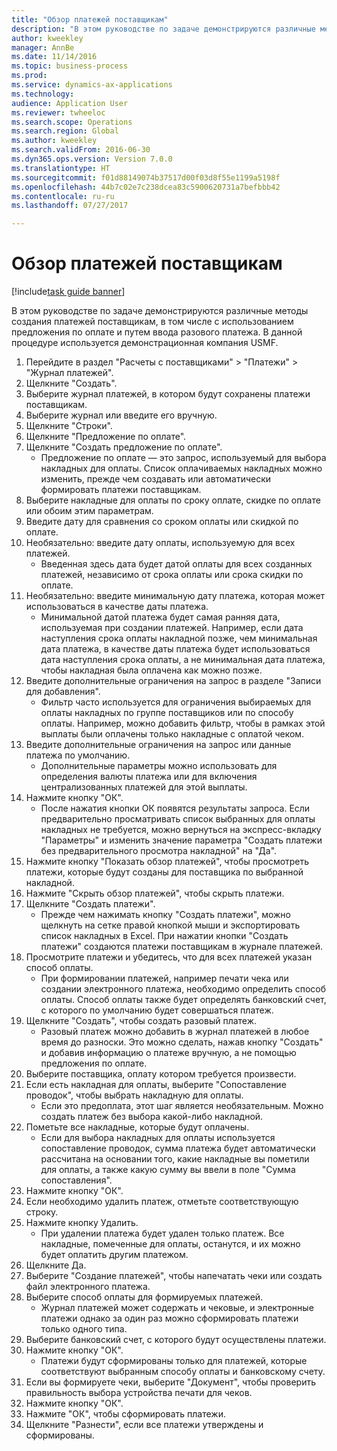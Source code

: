 ```yaml
--- 
title: "Обзор платежей поставщикам"
description: "В этом руководстве по задаче демонстрируются различные методы создания платежей поставщикам, в том числе с использованием предложения по оплате и путем ввода разового платежа."
author: kweekley
manager: AnnBe
ms.date: 11/14/2016
ms.topic: business-process
ms.prod: 
ms.service: dynamics-ax-applications
ms.technology: 
audience: Application User
ms.reviewer: twheeloc
ms.search.scope: Operations
ms.search.region: Global
ms.author: kweekley
ms.search.validFrom: 2016-06-30
ms.dyn365.ops.version: Version 7.0.0
ms.translationtype: HT
ms.sourcegitcommit: f01d88149074b37517d00f03d8f55e1199a5198f
ms.openlocfilehash: 44b7c02e7c238dcea83c5900620731a7befbbb42
ms.contentlocale: ru-ru
ms.lasthandoff: 07/27/2017

---
```

# <a name="vendor-payment-overview"></a>Обзор платежей поставщикам

[!include[task guide banner](../../includes/task-guide-banner.md)]

В этом руководстве по задаче демонстрируются различные методы создания платежей поставщикам, в том числе с использованием предложения по оплате и путем ввода разового платежа. В данной процедуре используется демонстрационная компания USMF.

1. Перейдите в раздел "Расчеты с поставщиками" > "Платежи" > "Журнал платежей".
2. Щелкните "Создать".
3. Выберите журнал платежей, в котором будут сохранены платежи поставщикам. 
4. Выберите журнал или введите его вручную.
5. Щелкните "Строки".
6. Щелкните "Предложение по оплате".
7. Щелкните "Создать предложение по оплате".
    * Предложение по оплате — это запрос, используемый для выбора накладных для оплаты. Список оплачиваемых накладных можно изменить, прежде чем создавать или автоматически формировать платежи поставщикам.  
8. Выберите накладные для оплаты по сроку оплате, скидке по оплате или обоим этим параметрам. 
9. Введите дату для сравнения со сроком оплаты или скидкой по оплате. 
10. Необязательно: введите дату оплаты, используемую для всех платежей.
    * Введенная здесь дата будет датой оплаты для всех созданных платежей, независимо от срока оплаты или срока скидки по оплате.  
11. Необязательно: введите минимальную дату платежа, которая может использоваться в качестве даты платежа.
    * Минимальной датой платежа будет самая ранняя дата, используемая при создании платежей. Например, если дата наступления срока оплаты накладной позже, чем минимальная дата платежа, в качестве даты платежа будет использоваться дата наступления срока оплаты, а не минимальная дата платежа, чтобы накладная была оплачена как можно позже.  
12. Введите дополнительные ограничения на запрос в разделе "Записи для добавления".
    * Фильтр часто используется для ограничения выбираемых для оплаты накладных по группе поставщиков или по способу оплаты. Например, можно добавить фильтр, чтобы в рамках этой выплаты были оплачены только накладные с оплатой чеком.  
13. Введите дополнительные ограничения на запрос или данные платежа по умолчанию. 
    * Дополнительные параметры можно использовать для определения валюты платежа или для включения централизованных платежей для этой выплаты.  
14. Нажмите кнопку "OК".
    * После нажатия кнопки ОК появятся результаты запроса. Если предварительно просматривать список выбранных для оплаты накладных не требуется, можно вернуться на экспресс-вкладку "Параметры" и изменить значение параметра "Создать платежи без предварительного просмотра накладной" на "Да".  
15. Нажмите кнопку "Показать обзор платежей", чтобы просмотреть платежи, которые будут созданы для поставщика по выбранной накладной.
16. Нажмите "Скрыть обзор платежей", чтобы скрыть платежи. 
17. Щелкните "Создать платежи".
    * Прежде чем нажимать кнопку "Создать платежи", можно щелкнуть на сетке правой кнопкой мыши и экспортировать список накладных в Excel. При нажатии кнопки "Создать платежи" создаются платежи поставщикам в журнале платежей.  
18. Просмотрите платежи и убедитесь, что для всех платежей указан способ оплаты. 
    * При формировании платежей, например печати чека или создании электронного платежа, необходимо определить способ оплаты. Способ оплаты также будет определять банковский счет, с которого по умолчанию будет совершаться платеж.  
19. Щелкните "Создать", чтобы создать разовый платеж.
    * Разовый платеж можно добавить в журнал платежей в любое время до разноски. Это можно сделать, нажав кнопку "Создать" и добавив информацию о платеже вручную, а не помощью предложения по оплате.  
20. Выберите поставщика, оплату котором требуется произвести.
21. Если есть накладная для оплаты, выберите "Сопоставление проводок", чтобы выбрать накладную для оплаты.
    * Если это предоплата, этот шаг является необязательным. Можно создать платеж без выбора какой-либо накладной.  
22. Пометьте все накладные, которые будут оплачены.
    * Если для выбора накладных для оплаты используется сопоставление проводок, сумма платежа будет автоматически рассчитана на основании того, какие накладные вы пометили для оплаты, а также какую сумму вы ввели в поле "Сумма сопоставления".  
23. Нажмите кнопку "OК".
24. Если необходимо удалить платеж, отметьте соответствующую строку.
25. Нажмите кнопку Удалить.
    * При удалении платежа будет удален только платеж. Все накладные, помеченные для оплаты, останутся, и их можно будет оплатить другим платежом.  
26. Щелкните Да.
27. Выберите "Создание платежей", чтобы напечатать чеки или создать файл электронного платежа.
28. Выберите способ оплаты для формируемых платежей.
    * Журнал платежей может содержать и чековые, и электронные платежи однако за один раз можно сформировать платежи только одного типа.  
29. Выберите банковский счет, с которого будут осуществлены платежи.
30. Нажмите кнопку "OК".
    * Платежи будут сформированы только для платежей, которые соответствуют выбранным способу оплаты и банковскому счету.  
31. Если вы формируете чеки, выберите "Документ", чтобы проверить правильность выбора устройства печати для чеков.
32. Нажмите кнопку "OК".
33. Нажмите "ОК", чтобы сформировать платежи.
34. Щелкните "Разнести", если все платежи утверждены и сформированы. 


